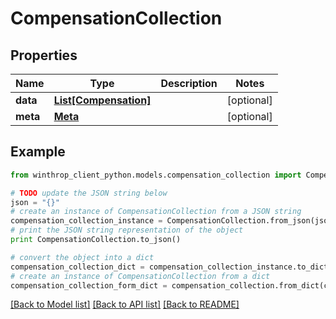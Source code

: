 # CompensationCollection


## Properties
Name | Type | Description | Notes
------------ | ------------- | ------------- | -------------
**data** | [**List[Compensation]**](Compensation.md) |  | [optional] 
**meta** | [**Meta**](Meta.md) |  | [optional] 

## Example

```python
from winthrop_client_python.models.compensation_collection import CompensationCollection

# TODO update the JSON string below
json = "{}"
# create an instance of CompensationCollection from a JSON string
compensation_collection_instance = CompensationCollection.from_json(json)
# print the JSON string representation of the object
print CompensationCollection.to_json()

# convert the object into a dict
compensation_collection_dict = compensation_collection_instance.to_dict()
# create an instance of CompensationCollection from a dict
compensation_collection_form_dict = compensation_collection.from_dict(compensation_collection_dict)
```
[[Back to Model list]](../README.md#documentation-for-models) [[Back to API list]](../README.md#documentation-for-api-endpoints) [[Back to README]](../README.md)


